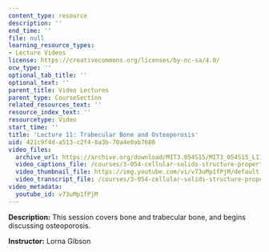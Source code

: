 ```yaml
---
content_type: resource
description: ''
end_time: ''
file: null
learning_resource_types:
- Lecture Videos
license: https://creativecommons.org/licenses/by-nc-sa/4.0/
ocw_type: ''
optional_tab_title: ''
optional_text: ''
parent_title: Video Lectures
parent_type: CourseSection
related_resources_text: ''
resource_index_text: ''
resourcetype: Video
start_time: ''
title: 'Lecture 11: Trabecular Bone and Osteoporosis'
uid: 421c9f4d-a513-c2f4-8a3b-70a4e0ab7680
video_files:
  archive_url: https://archive.org/download/MIT3.054S15/MIT3_054S15_L11_300k.mp4
  video_captions_file: /courses/3-054-cellular-solids-structure-properties-and-applications-spring-2015/bbd5e4e00ab5503cb50424c7b0a26239_v73uMp1fPjM.vtt
  video_thumbnail_file: https://img.youtube.com/vi/v73uMp1fPjM/default.jpg
  video_transcript_file: /courses/3-054-cellular-solids-structure-properties-and-applications-spring-2015/57150823fbd85f61c27184f8ebf84dd6_v73uMp1fPjM.pdf
video_metadata:
  youtube_id: v73uMp1fPjM
---
```


**Description:** This session covers bone and trabecular bone, and begins discussing osteoporosis.

**Instructor:** Lorna Gibson

